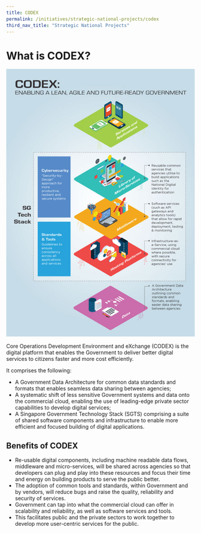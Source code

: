 ```yaml
---
title: CODEX
permalink: /initiatives/strategic-national-projects/codex
third_nav_title: "Strategic National Projects"
---
```


# What is CODEX?

![CODEX infograhic](/images/initiatives/CODEX.jpeg)

Core Operations Development Environment and eXchange (CODEX) is the digital platform that enables the Government to deliver better digital services to citizens faster and more cost efficiently.

It comprises the following:
-	A Government Data Architecture for common data standards and formats that enables seamless data sharing between agencies;
- A systematic shift of less sensitive Government systems and data onto the commercial cloud, enabling the use of leading-edge private sector capabilities to develop digital services;
- A Singapore Government Technology Stack (SGTS) comprising a suite of shared software components and infrastructure to enable more efficient and focused building of digital applications.
 
## Benefits of CODEX
- Re-usable digital components, including machine readable data flows, middleware and micro-services, will be shared across agencies so that developers can plug and play into these resources and focus their time and energy on building products to serve the public better.
- The adoption of common tools and standards, within Government and by vendors, will reduce bugs and raise the quality, reliability and security of services.
- Government can tap into what the commercial cloud can offer in scalability and reliability, as well as software services and tools.
- This facilitates public and the private sectors to work together to develop more user-centric services for the public.
